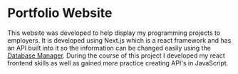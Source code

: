 # Portfolio Website
This website was developed to help display my programming projects to employers. It is developed using Next.js which is a react framework and has an API built into it so the information can be changed easily using the [Database Manager](https://github.com/Sean-Grobicki/Database-Manager). During the course of this project I developed my react frontend skills as well as gained more practice creating API's in JavaScript.
